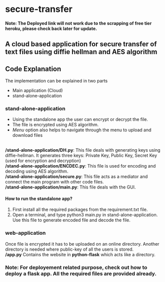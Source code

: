 # secure-transfer
#### Note: The Deployed link will not work due to the scrapping of free tier heroku, please check back later for update.

## A cloud based application for secure transfer of text files using diffie hellman and AES algorithm

## Code Explanation

The implementation can be explained in two parts
* Main application (Cloud)
* stand-alone-application

### stand-alone-application

* Using the standalone app the user can encrypt or decrypt the file.
* The file is encrypted using AES algorithm.
* *Menu* option also helps to navigate through the menu to upload and download files</br></br>

**/stand-alone-application/DH.py**:  This file deals with generating keys using diffie-hellman. It generates three keys: Private Key, Public Key, Secret Key (used for encryption and decryption)</br>
**/stand-alone-application/ENCDEC.py**: This file is used for encoding and decoding using AES algorithm.</br>
**/stand-alone-application/secure.py**: This file acts as a mediator and connect the main program with other code files.</br>
**/stand-alone-application/main.py**: This file deals with the GUI.</br>

#### How to run the standalone app?
1) First install all the required packages from the requirement.txt file.
2) Open a terminal, and type python3 main.py in stand-alone-application. Use this file to generate encoded file and decode the file.

### web-application

Once file is encrypted it has to be uploaded on an online directory. Another directory is needed where public-key of all the users is stored.</br>
**/app.py** Contains the website in **python-flask** which acts like a directory.

### Note: For deployement related purpose, check out how to deploy a flask app. All the required files are provided already.
